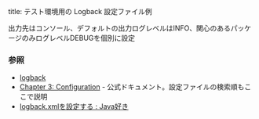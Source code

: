 title: テスト環境用の Logback 設定ファイル例

出力先はコンソール、デフォルトの出力ログレベルはINFO、関心のあるパッケージのみログレベルDEBUGを個別に設定

### 参照

- [logback](http://logback.qos.ch/)
- [Chapter 3: Configuration](http://logback.qos.ch/manual/configuration.html) - 公式ドキュメント。設定ファイルの検索順もここで説明
- [logback.xmlを設定する : Java好き](http://www.javazuki.com/articles/slf4j-logback/logback-xml.html)